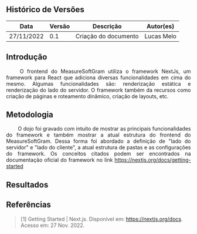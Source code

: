 ## Histórico de Versões

Data|Versão|Descrição|Autor(es)
-|-|-|-
27/11/2022|0.1| Criação do documento |Lucas Melo|


## Introdução
<p align="justify">&emsp;&emsp;
O frontend do MeasureSoftGram utiliza o framework NextJs, um framework para React que adiciona diversas funcionalidades em cima do mesmo. Algumas funcionalidades são: renderização estática e renderização do lado do servidor. O framework também da recursos como criação de páginas e roteamento dinâmico, criação de layouts, etc.
</p>

## Metodologia

<p align="justify">&emsp;&emsp;
O dojo foi gravado com intuito de mostrar as principais funcionalidades do framework e também mostrar a atual estrutura do frontend do MeasureSoftGram. Dessa forma foi abordado a definição de "lado do servidor" e "lado do cliente", a atual estrutura de pastas e as configurações do framework. Os conceitos citados podem ser encontrados na documentação oficial do framework no link <a href="https://nextjs.org/docs/getting-started">https://nextjs.org/docs/getting-started</a>
</p>


## Resultados


## Referências

> [1] Getting Started | Next.js. Disponível em: <https://nextjs.org/docs>. Acesso em: 27 Nov. 2022.